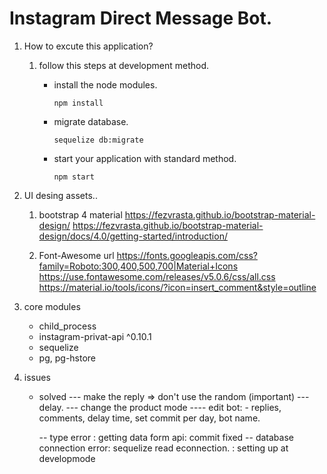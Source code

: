 # Instagram Direct Message Bot.

1. How to excute this application?
    1) follow this steps at development method.
        - install the node modules.
            `````````
            npm install
            `````````

        - migrate database.
            `````````
            sequelize db:migrate
            `````````

        - start your application with standard method.

            ````````
            npm start
            ````````
2. UI desing assets..
    1) bootstrap 4 material
        https://fezvrasta.github.io/bootstrap-material-design/
        https://fezvrasta.github.io/bootstrap-material-design/docs/4.0/getting-started/introduction/

    2) Font-Awesome url
        https://fonts.googleapis.com/css?family=Roboto:300,400,500,700|Material+Icons
        https://use.fontawesome.com/releases/v5.0.6/css/all.css
        https://material.io/tools/icons/?icon=insert_comment&style=outline

3. core modules
    - child_process
    - instagram-privat-api ^0.10.1
    - sequelize
    - pg, pg-hstore

4. issues
    - solved
        --- make the reply => don't use the random (important)
        --- delay.
        --- change the product mode
        ---- edit bot:
            - replies, comments, delay time, set commit per day, bot name.

        -- type error : getting data form api: commit fixed
        -- database connection error: sequelize read econnection. : setting up at developmode